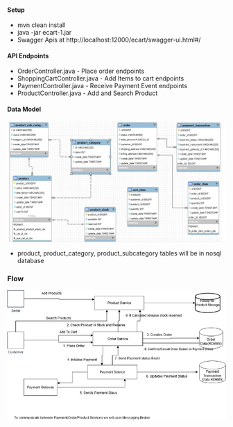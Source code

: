 #### Setup
-  mvn clean install
- java -jar ecart-1.jar
- Swagger Apis at http://localhost:12000/ecart/swagger-ui.html#/

#### API Endpoints
- OrderController.java - Place order endpoints
- ShoppingCartController.java - Add Items to cart endpoints
- PaymentController.java - Receive Payment Event endpoints
- ProductController.java - Add and Search Product

#### Data Model
 
![micro](ecart_data_model.JPG)

- product, product_category, product_subcategory tables will be in nosql database

### Flow

![micro](ecart_flow.png)
